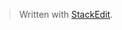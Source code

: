 


> Written with [StackEdit](https://stackedit.io/).
<!--stackedit_data:
eyJoaXN0b3J5IjpbNzUwMDg1Nzc2XX0=
-->